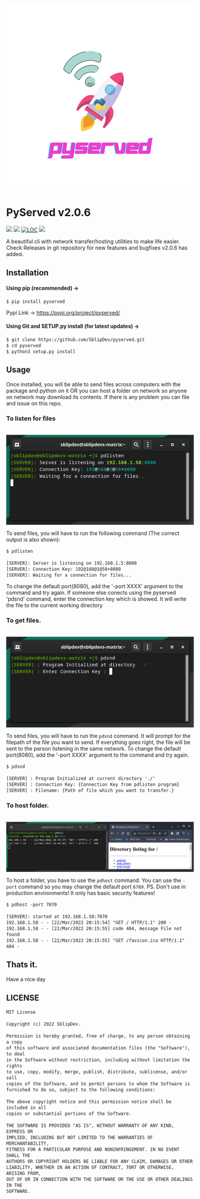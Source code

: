 <div align="center"><img src="images/pyserved.png" align="center"></div>

# PyServed v2.0.6
<a href="https://pepy.tech/project/pyserved"><img src="https://img.shields.io/pypi/dw/pyserved"></a>
<a href="https://pypi.org/project/pyserved"><img src="https://img.shields.io/pypi/v/pyserved"></a>
<a href="https://github.com/SblipDev/pyserved"><img alt="LOC" src="https://shields.io/tokei/lines/github/SblipDev/pyserved"></a>
<a href="https://github.com/SblipDev/pyserved"><img src="https://img.shields.io/github/repo-size/SblipDev/pyserved"></a>

A beautiful cli with network transfer/hosting utilities to make life easier.<br>
Check Releases in git repository for new features and bugfixes v2.0.6 has added. 

## Installation

#### Using pip (recommended) ->

```
$ pip install pyserved
```

Pypi Link -> https://pypi.org/project/pyserved/

#### Using Git and SETUP.py install (for latest updates) ->

```
$ git clone https://github.com/SblipDev/pyserved.git
$ cd pyserved
$ python3 setup.py install
```

## Usage

Once installed, you will be able to send files across computers with the package and python on it OR
you can host a folder on network so anyone on network may download its contents.
If there is any problem you can file and issue on this repo.

### To listen for files

<br><img src="images/pdlisten.png" align="center"><br>

To send files, you will have to run the following command (The correct output is also shown): 

```
$ pdlisten

[SERVER]: Server is listening on 192.168.1.5:8080
[SERVER]: Connection Key: 192@168@1@58+8080
[SERVER]: Waiting for a connection for files...
```

To change the default port(8080), add the '-port XXXX' argument to the command and try again. 
If someone else conects using the pyserved 'pdsnd' command, enter the connection key which is showed. It will write the file to the current working directory

### To get files.

<br><img src="images/pdsnd.png" align="center"><br>

To send files, you will have to run the `pdsnd` command. It will prompt for the filepath of the file you want to send.
If everything goes right, the file will be sent to the person listening in the same network.
To change the default port(8080), add the '-port XXXX' argument to the command and try again.

```
$ pdsnd

[SERVER] : Program Initialized at current directory './'
[SERVER] : Connection Key: {Connection Key from pdlisten program}
[SERVER] : Filename: {Path of file which you want to transfer.}
```

### To host folder.

<br><img src="images/pdhost.png" align="center"><br>

To host a folder, you have to use the `pdhost` command. You can use the `-port` command so you may change the default port `6789`.
PS. Don't use in production environments! It only has basic security features!

```
$ pdhost -port 7070

[SERVER]: started at 192.168.1.58:7070
192.168.1.58 - - [22/Mar/2022 20:15:54] "GET / HTTP/1.1" 200 -
192.168.1.58 - - [22/Mar/2022 20:15:55] code 404, message File not found
192.168.1.58 - - [22/Mar/2022 20:15:55] "GET /favicon.ico HTTP/1.1" 404 -
```

## Thats it. 
Have a nice day   

## LICENSE

```
MIT License

Copyright (c) 2022 SblipDev.

Permission is hereby granted, free of charge, to any person obtaining a copy
of this software and associated documentation files (the "Software"), to deal
in the Software without restriction, including without limitation the rights
to use, copy, modify, merge, publish, distribute, sublicense, and/or sell
copies of the Software, and to permit persons to whom the Software is
furnished to do so, subject to the following conditions:

The above copyright notice and this permission notice shall be included in all
copies or substantial portions of the Software.

THE SOFTWARE IS PROVIDED "AS IS", WITHOUT WARRANTY OF ANY KIND, EXPRESS OR
IMPLIED, INCLUDING BUT NOT LIMITED TO THE WARRANTIES OF MERCHANTABILITY,
FITNESS FOR A PARTICULAR PURPOSE AND NONINFRINGEMENT. IN NO EVENT SHALL THE
AUTHORS OR COPYRIGHT HOLDERS BE LIABLE FOR ANY CLAIM, DAMAGES OR OTHER
LIABILITY, WHETHER IN AN ACTION OF CONTRACT, TORT OR OTHERWISE, ARISING FROM,
OUT OF OR IN CONNECTION WITH THE SOFTWARE OR THE USE OR OTHER DEALINGS IN THE
SOFTWARE.
```

